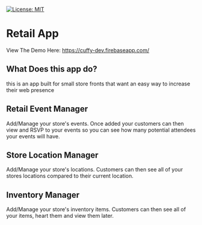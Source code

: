 
[![License: MIT](https://img.shields.io/badge/License-MIT-green.svg)](https://opensource.org/licenses/MIT)

# Retail App

View The Demo Here: https://cuffy-dev.firebaseapp.com/

## What Does this app do?

this is an app built for small store fronts that want an easy way to increase their web presence


## Retail Event Manager

Add/Manage your store's events. Once added your customers can then view and RSVP to your events so you can see how many potential attendees your events will have.


## Store Location Manager
Add/Manage your store's locations. Customers can then see all of your stores locations compared to their current location.


## Inventory Manager
Add/Manage your store's inventory items. Customers can then see all of your items, heart them and view them later.

